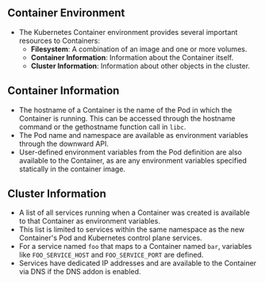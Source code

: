 ## Container Environment
- The Kubernetes Container environment provides several important resources to Containers:
    - **Filesystem**: A combination of an image and one or more volumes.
    - **Container Information**: Information about the Container itself.
    - **Cluster Information**: Information about other objects in the cluster.


## Container Information
- The hostname of a Container is the name of the Pod in which the Container is running. This can be accessed through the hostname command or the gethostname function call in `libc`.
- The Pod name and namespace are available as environment variables through the downward API.
- User-defined environment variables from the Pod definition are also available to the Container, as are any environment variables specified statically in the container image.


## Cluster Information
- A list of all services running when a Container was created is available to that Container as environment variables.
- This list is limited to services within the same namespace as the new Container's Pod and Kubernetes control plane services.
- For a service named `foo` that maps to a Container named `bar`, variables like `FOO_SERVICE_HOST` and `FOO_SERVICE_PORT` are defined.
- Services have dedicated IP addresses and are available to the Container via DNS if the DNS addon is enabled.
